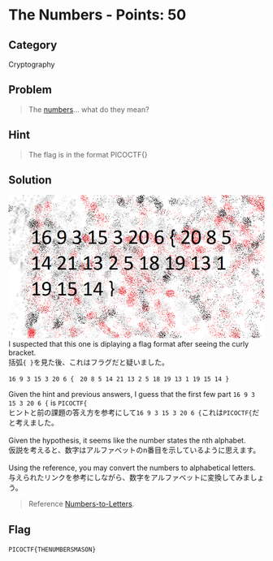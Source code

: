 # The Numbers - Points: 50
## Category
Cryptography 
## Problem 
> The [numbers](https://github.com/s4lm0n-m4k1/CTF_Writeup_pico2019/blob/master/Cryptography/The%20Numbers/the_numbers.png)... what do they mean?
## Hint
> The flag is in the format PICOCTF{}
## Solution 
![numbers](https://github.com/s4lm0n-m4k1/CTF_Writeup_pico2019/blob/master/Cryptography/The%20Numbers/the_numbers.png) \
I suspected that this one is diplaying a flag format after seeing the curly bracket. \
括弧`{ }`を見た後、これはフラグだと疑いました。
```
16 9 3 15 3 20 6 {　20 8 5 14 21 13 2 5 18 19 13 1 19 15 14 }
```
Given the hint and previous answers, I guess that the first few part `16 9 3 15 3 20 6 {` is `PICOCTF{`\
ヒントと前の課題の答え方を参考にして`16 9 3 15 3 20 6 {`これは`PICOCTF{`だと考えました。\
<br>
Given the hypothesis, it seems like the number states the nth alphabet. \
仮説を考えると、数字はアルファベットのn番目を示しているように思えます。 \
<br>
Using the reference, you may convert the numbers to alphabetical letters. \
与えられたリンクを参考にしながら、数字をアルファベットに変換してみましょう。
>Reference [Numbers-to-Letters](https://www.boxentriq.com/code-breaking/numbers-to-letters).
## Flag
`PICOCTF{THENUMBERSMASON}`
